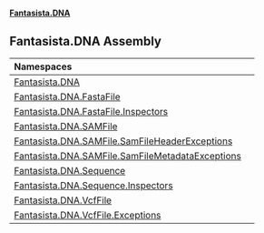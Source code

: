 #### [Fantasista.DNA](index.md 'index')

## Fantasista.DNA Assembly

| Namespaces | |
| :--- | :--- |
| [Fantasista.DNA](Fantasista.DNA.md 'Fantasista.DNA') | |
| [Fantasista.DNA.FastaFile](Fantasista.DNA.FastaFile.md 'Fantasista.DNA.FastaFile') | |
| [Fantasista.DNA.FastaFile.Inspectors](Fantasista.DNA.FastaFile.Inspectors.md 'Fantasista.DNA.FastaFile.Inspectors') | |
| [Fantasista.DNA.SAMFile](Fantasista.DNA.SAMFile.md 'Fantasista.DNA.SAMFile') | |
| [Fantasista.DNA.SAMFile.SamFileHeaderExceptions](Fantasista.DNA.SAMFile.SamFileHeaderExceptions.md 'Fantasista.DNA.SAMFile.SamFileHeaderExceptions') | |
| [Fantasista.DNA.SAMFile.SamFileMetadataExceptions](Fantasista.DNA.SAMFile.SamFileMetadataExceptions.md 'Fantasista.DNA.SAMFile.SamFileMetadataExceptions') | |
| [Fantasista.DNA.Sequence](Fantasista.DNA.Sequence.md 'Fantasista.DNA.Sequence') | |
| [Fantasista.DNA.Sequence.Inspectors](Fantasista.DNA.Sequence.Inspectors.md 'Fantasista.DNA.Sequence.Inspectors') | |
| [Fantasista.DNA.VcfFile](Fantasista.DNA.VcfFile.md 'Fantasista.DNA.VcfFile') | |
| [Fantasista.DNA.VcfFile.Exceptions](Fantasista.DNA.VcfFile.Exceptions.md 'Fantasista.DNA.VcfFile.Exceptions') | |
